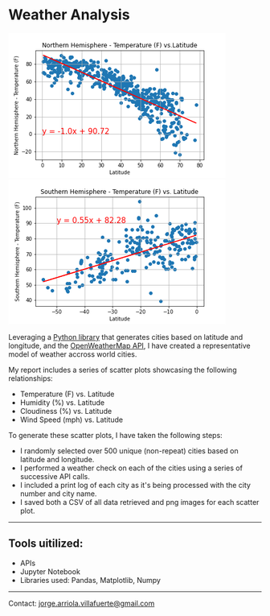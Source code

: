 # Weather Analysis

![Screenshot](Weather_Analysis/6.North_Temp_vs_Lat.png)
![Screenshot](Weather_Analysis/7.South_Temp_vs_Lat.png)

Leveraging a [Python library](https://pypi.python.org/pypi/citipy) that generates cities based on latitude and longitude, and the [OpenWeatherMap API](https://openweathermap.org/api), I have created a representative model of weather accross world cities.

My report includes a series of scatter plots showcasing the following relationships: 

* Temperature (F) vs. Latitude
* Humidity (%) vs. Latitude
* Cloudiness (%) vs. Latitude
* Wind Speed (mph) vs. Latitude

To generate these scatter plots, I have taken the following steps:

* I randomly selected over 500 unique (non-repeat) cities based on latitude and longitude.
* I performed a weather check on each of the cities using a series of successive API calls.
* I included a print log of each city as it's being processed with the city number and city name.
* I saved both a CSV of all data retrieved and png images for each scatter plot.

------

## Tools uitilized:

* APIs
* Jupyter Notebook
* Libraries used: Pandas, Matplotlib, Numpy


------

Contact: jorge.arriola.villafuerte@gmail.com
